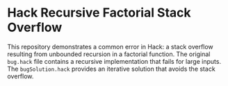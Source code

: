 # Hack Recursive Factorial Stack Overflow

This repository demonstrates a common error in Hack: a stack overflow resulting from unbounded recursion in a factorial function. The original `bug.hack` file contains a recursive implementation that fails for large inputs.  The `bugSolution.hack` provides an iterative solution that avoids the stack overflow.